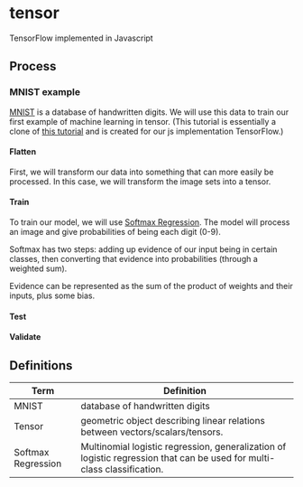 # tensor
TensorFlow implemented in Javascript

## Process
### MNIST example
[MNIST](http://yann.lecun.com/exdb/mnist/) is a database of handwritten digits. We will use this data to train our first example of machine learning in tensor. (This tutorial is essentially a clone of [this tutorial](https://www.tensorflow.org/get_started/mnist/beginners) and is created for our js implementation TensorFlow.)

#### Flatten
First, we will transform our data into something that can more easily be processed. In this case, we will transform the image sets into a tensor. 

#### Train
To train our model, we will use [Softmax Regression](http://ufldl.stanford.edu/tutorial/supervised/SoftmaxRegression/). The model will process an image and give probabilities of being each digit (0-9).

Softmax has two steps: adding up evidence of our input being in certain classes, then converting that evidence into probabilities (through a weighted sum).

Evidence can be represented as the sum of the product of weights and their inputs, plus some bias.


#### Test
#### Validate



## Definitions
Term | Definition
--- | ---
MNIST | database of handwritten digits
Tensor | geometric object describing linear relations between vectors/scalars/tensors.
Softmax Regression | Multinomial logistic regression, generalization of logistic regression that can be used for multi-class classification.

